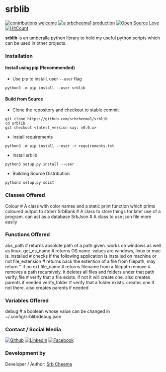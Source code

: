 # srblib

[![contributions welcome](https://img.shields.io/badge/contributions-welcome-brightgreen.svg?style=flat)](https://github.ocm/srbcheema1/srblib/issues)
[![a srbcheema1 production](https://img.shields.io/badge/-a%20srbcheema1%20production-blue.svg)](https://github.com/srbcheema1)
[![Open Source Love](https://badges.frapsoft.com/os/v1/open-source.png?v=103)](https://github.com/srbcheema1/srblib)
[![HitCount](http://hits.dwyl.io/srbcheema1/srblib.svg)](http://hits.dwyl.io/srbcheema1/srblib)

**srblib** is an umberalla python library to hold my useful python scripts which can be used in other projects.


### Installation

#### Install using pip (Recommended)

- Use pip to install, user `--user` flag
```
python3 -m pip install --user srblib
```

#### Build from Source

- Clone the repository and checkout to stable commit
```
git clone https://github.com/srbcheema1/srblib
cd srblib
git checkout <latest_version say: v0.0.x>
```

- install requirements
```
python3 -m pip install --user -r requirements.txt
```
- Install srblib
```
python3 setup.py install --user
```
- Building Source Distribution
```
python3 setup.py sdist
```


### Classes Offered


Colour # A class with color names and a static print function which prints coloured output to stderr
SrbBank # A class to store things for later use of a program. can act as a database
SrbJson # A class to use json file more easily


### Functions Offered

abs_path # returns absolute path of a path given. works on windows as well as linux.
get_os_name # returns OS name. values are windows, linux or mac
is_installed # checks if the following application is installed on machine or not
file_extension # returns back the extention of a file from filepath, may return '' if no ext
file_name # returns filename from a filepath
remove # removes a path recursively. it deletes all files and folders under that path
verify_file # verify that a file exists. if not it will create one. also creates parents if needed
verify_folder # verify that a folder exists. creates one if not there. also creates parents if needed


### Variables Offered

debug # a boolean whose value can be changed in ~/.config/srblib/debug.json


### Contact / Social Media

[![Github](https://raw.githubusercontent.com/srbcheema1/CheemaFy/master/myPlugins/extra_things/png_images/social/github.png)](https://github.com/srbcheema1/)
[![LinkedIn](https://raw.githubusercontent.com/srbcheema1/CheemaFy/master/myPlugins/extra_things/png_images/social/linkedin-48x48.png)](https://www.linkedin.com/in/srbcheema1/)
[![Facebook](https://raw.githubusercontent.com/srbcheema1/CheemaFy/master/myPlugins/extra_things/png_images/social/fb.png)](https://www.facebook.com/srbcheema/)


### Development by

Developer / Author: [Srb Cheema](https://github.com/srbcheema1/)
